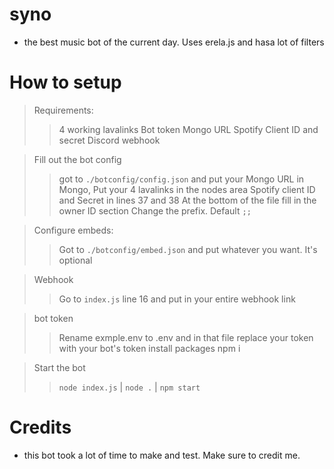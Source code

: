 # syno

- the best music bot of the current day. Uses erela.js and hasa lot of filters
#

# How to setup
> Requirements: 
>> 4 working lavalinks 
>> Bot token 
>> Mongo URL 
>> Spotify Client ID and secret 
>> Discord webhook 

> Fill out the bot config
>> got to `./botconfig/config.json` and put your Mongo URL in Mongo,
>> Put your 4 lavalinks in the nodes area
>>Spotify client ID and Secret in lines 37 and 38
>> At the bottom of the file fill in the owner ID section
>> Change the prefix. Default `;;`

> Configure embeds:
>> Got to `./botconfig/embed.json` and put whatever you want. It's optional

> Webhook
>> Go to `index.js` line 16 and put in your entire webhook link

> bot token
>> Rename exmple.env to .env and in that file replace your token with your bot's token
> install packages
>> npm i

> Start the bot
>> `node index.js` | `node .` | `npm start`

#

# Credits
- this bot took a lot of time to make and test. Make sure to credit me. 
